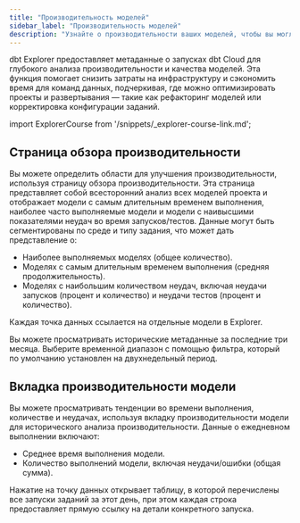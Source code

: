 ```yaml
---
title: "Производительность моделей"
sidebar_label: "Производительность моделей"
description: "Узнайте о производительности ваших моделей, чтобы вы могли внести улучшения и сэкономить время и деньги."
---
```


dbt Explorer предоставляет метаданные о запусках dbt Cloud для глубокого анализа производительности и качества моделей. Эта функция помогает снизить затраты на инфраструктуру и сэкономить время для команд данных, подчеркивая, где можно оптимизировать проекты и развертывания — такие как рефакторинг моделей или корректировка конфигурации заданий.

<Lightbox src="/img/docs/collaborate/dbt-explorer/explorer-model-performance.gif" width="100%" title="Обзор навигации по странице производительности."/>

import ExplorerCourse from '/snippets/_explorer-course-link.md';

<ExplorerCourse />

## Страница обзора производительности

Вы можете определить области для улучшения производительности, используя страницу обзора производительности. Эта страница представляет собой всесторонний анализ всех моделей проекта и отображает модели с самым длительным временем выполнения, наиболее часто выполняемые модели и модели с наивысшими показателями неудач во время запусков/тестов. Данные могут быть сегментированы по среде и типу задания, что может дать представление о:

- Наиболее выполняемых моделях (общее количество).
- Моделях с самым длительным временем выполнения (средняя продолжительность).
- Моделях с наибольшим количеством неудач, включая неудачи запусков (процент и количество) и неудачи тестов (процент и количество).

Каждая точка данных ссылается на отдельные модели в Explorer.

<Lightbox src="/img/docs/collaborate/dbt-explorer/example-performance-overview-page.png" width="90%" title="Пример страницы обзора производительности"/>

Вы можете просматривать исторические метаданные за последние три месяца. Выберите временной диапазон с помощью фильтра, который по умолчанию установлен на двухнедельный период.

<Lightbox src="/img/docs/collaborate/dbt-explorer/ex-2-week-default.png" width="55%" title="Пример выпадающего списка"/>

## Вкладка производительности модели

Вы можете просматривать тенденции во времени выполнения, количестве и неудачах, используя вкладку производительности модели для исторического анализа производительности. Данные о ежедневном выполнении включают:

- Среднее время выполнения модели.
- Количество выполнений модели, включая неудачи/ошибки (общая сумма).

Нажатие на точку данных открывает таблицу, в которой перечислены все запуски заданий за этот день, при этом каждая строка предоставляет прямую ссылку на детали конкретного запуска.

<Lightbox src="/img/docs/collaborate/dbt-explorer/example-model-performance-tab.png" title="Пример вкладки производительности модели"/>